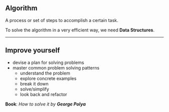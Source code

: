## Algorithm
A process or set of steps to accomplish a certain task.

To solve the algorithm in a very efficient way, we need __Data Structures__. 

---

## Improve yourself

- devise a plan for solving problems
- master common problem solving patterns
    - understand the problem
    - explore concrete examples
    - break it down
    - solve/simplify
    - look back and refactor

__Book__: _How to solve it by **George Polya**_